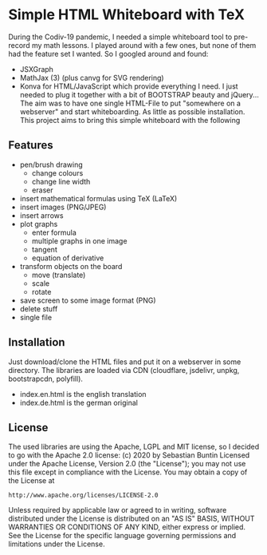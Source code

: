 # Simple HTML Whiteboard with TeX
During the Codiv-19 pandemic, I needed a simple whiteboard tool to pre-record my math lessons. I played around with a few ones, but none of them had the feature set I wanted. So I googled around and found:
- JSXGraph
- MathJax (3) (plus canvg for SVG rendering)
- Konva
for HTML/JavaScript which provide everything I need. I just needed to plug it together with a bit of BOOTSTRAP beauty and jQuery... The aim was to have one single HTML-File to put "somewhere on a webserver" and start whiteboarding. As little as possible installation.
This project aims to bring this simple whiteboard with the following 
## Features
- pen/brush drawing
  - change colours
  - change line width
  - eraser
- insert mathematical formulas using TeX (LaTeX)
- insert images (PNG/JPEG)
- insert arrows
- plot graphs
  - enter formula
  - multiple graphs in one image
  - tangent
  - equation of derivative
- transform objects on the board
  - move (translate)
  - scale
  - rotate
- save screen to some image format (PNG) 
- delete stuff
- single file

## Installation
Just download/clone the HTML files and put it on a webserver in some directory. The libraries are loaded via CDN (cloudflare, jsdelivr, unpkg, bootstrapcdn, polyfill).
- index.en.html is the english translation
- index.de.html is the german original

## License
The used libraries are using the Apache, LGPL and MIT license, so I decided to go with the Apache 2.0 license:
(c) 2020 by Sebastian Buntin
Licensed under the Apache License, Version 2.0 (the "License");
you may not use this file except in compliance with the License.
You may obtain a copy of the License at

    http://www.apache.org/licenses/LICENSE-2.0

Unless required by applicable law or agreed to in writing, software
distributed under the License is distributed on an "AS IS" BASIS,
WITHOUT WARRANTIES OR CONDITIONS OF ANY KIND, either express or implied.
See the License for the specific language governing permissions and
limitations under the License.
